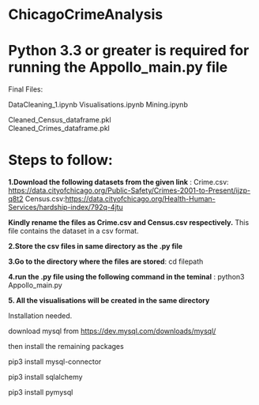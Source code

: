 # ChicagoCrimeAnalysis
# Python 3.3 or greater is required for running the Appollo_main.py file

Final Files:

DataCleaning_1.ipynb
Visualisations.ipynb
Mining.ipynb

Cleaned_Census_dataframe.pkl	
Cleaned_Crimes_dataframe.pkl

# Steps to follow:


**1.Download the following datasets from the given link** :
Crime.csv: https://data.cityofchicago.org/Public-Safety/Crimes-2001-to-Present/ijzp-q8t2
Census.csv:https://data.cityofchicago.org/Health-Human-Services/hardship-index/792q-4jtu

**Kindly rename the files as Crime.csv and Census.csv respectively.**
This file contains the dataset in a csv format. 

**2.Store the csv files in same directory as the .py file**

**3.Go to the directory where the files are stored**: 
   cd filepath

**4.run the .py file using the following command in the teminal** :
   python3 Appollo_main.py

**5. All the visualisations will be created in the same directory**


Installation needed.

   download mysql from https://dev.mysql.com/downloads/mysql/

   then install the remaining packages

   pip3 install mysql-connector 

   pip3 install sqlalchemy

   pip3 install pymysql

